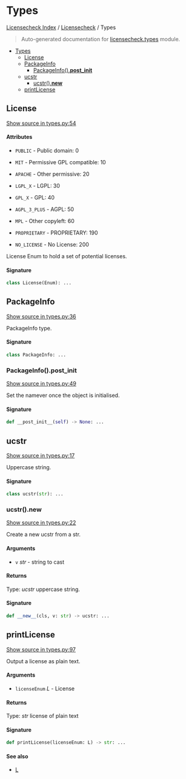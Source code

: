# Types

[Licensecheck Index](../README.md#licensecheck-index) / [Licensecheck](./index.md#licensecheck) / Types

> Auto-generated documentation for [licensecheck.types](../../../licensecheck/types.py) module.

- [Types](#types)
  - [License](#license)
  - [PackageInfo](#packageinfo)
    - [PackageInfo().__post_init__](#packageinfo()__post_init__)
  - [ucstr](#ucstr)
    - [ucstr().__new__](#ucstr()__new__)
  - [printLicense](#printlicense)

## License

[Show source in types.py:54](../../../licensecheck/types.py#L54)

#### Attributes

- `PUBLIC` - Public domain: 0

- `MIT` - Permissive GPL compatible: 10

- `APACHE` - Other permissive: 20

- `LGPL_X` - LGPL: 30

- `GPL_X` - GPL: 40

- `AGPL_3_PLUS` - AGPL: 50

- `MPL` - Other copyleft: 60

- `PROPRIETARY` - PROPRIETARY: 190

- `NO_LICENSE` - No License: 200


License Enum to hold a set of potential licenses.

#### Signature

```python
class License(Enum): ...
```



## PackageInfo

[Show source in types.py:36](../../../licensecheck/types.py#L36)

PackageInfo type.

#### Signature

```python
class PackageInfo: ...
```

### PackageInfo().__post_init__

[Show source in types.py:49](../../../licensecheck/types.py#L49)

Set the namever once the object is initialised.

#### Signature

```python
def __post_init__(self) -> None: ...
```



## ucstr

[Show source in types.py:17](../../../licensecheck/types.py#L17)

Uppercase string.

#### Signature

```python
class ucstr(str): ...
```

### ucstr().__new__

[Show source in types.py:22](../../../licensecheck/types.py#L22)

Create a new ucstr from a str.

#### Arguments

- `v` *str* - string to cast

#### Returns

Type: *ucstr*
uppercase string.

#### Signature

```python
def __new__(cls, v: str) -> ucstr: ...
```



## printLicense

[Show source in types.py:97](../../../licensecheck/types.py#L97)

Output a license as plain text.

#### Arguments

- `licenseEnum` *L* - License

#### Returns

Type: *str*
license of plain text

#### Signature

```python
def printLicense(licenseEnum: L) -> str: ...
```

#### See also

- [L](#l)